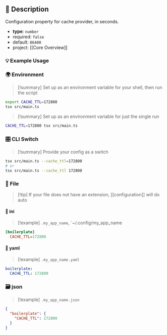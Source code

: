 ## 📜 Description

Configuration property for cache provider, in seconds.

- **type**: `number`
- required: `false`
- default: `86400`
- project: [[Core Overview]]

### 💡 Example Usage

### 🌍 Environment

> [!summary] Set up as an environment variable for your shell, then run the script
```bash
export CACHE_TTL=172800
tsx src/main.ts
```
> [!summary] Set up as an environment variable for just the single run

```bash
CACHE_TTL=172800 tsx src/main.ts
```
### 🎛️ CLI Switch

> [!summary] Provide your config as a switch
```bash
tsx src/main.ts --cache_ttl=172800
# or
tsx src/main.ts --cache_ttl 172800
```
### 📁 File
> [!tip] If your file does not have an extension, [[configuration]] will do auto
#### 📘 ini

> [!example] 
> `.my_app_name`, `~/.config/my_app_name

```ini
[boilerplate]
  CACHE_TTL=172800
```
#### 📄 yaml

> [!example]
> `.my_app_name.yaml`

```yaml
boilerplate:
  CACHE_TTL: 172800
```
### 🗃️ json

> [!example]
> `.my_app_name.json`

```json
{
  "boilerplate": {
    "CACHE_TTL": 172800
  }
}
```